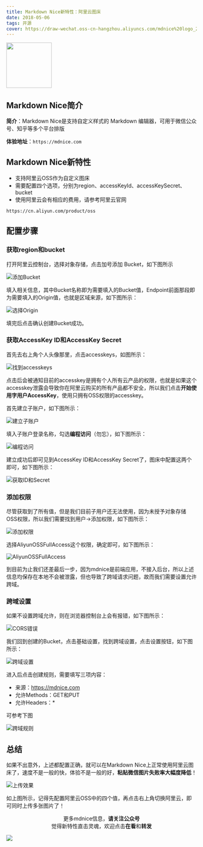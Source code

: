 ```yaml
---
title: Markdown Nice新特性：阿里云图床
date: 2018-05-06
tags: 开源
cover: https://draw-wechat.oss-cn-hangzhou.aliyuncs.com/mdnice%20logo_20190823192027.png
---
```


<img style="width: 120px" src="https://draw-wechat.oss-cn-hangzhou.aliyuncs.com/mdnice%20logo_20190823192027.png"/>

## Markdown Nice简介

**简介**：Markdown Nice是支持自定义样式的 Markdown 编辑器，可用于微信公众号、知乎等多个平台排版

**体验地址**：`https://mdnice.com`

## Markdown Nice新特性

- 支持阿里云OSS作为自定义图床
- 需要配置四个选项，分别为region、accessKeyId、accessKeySecret、bucket
- 使用阿里云会有相应的费用，请参考阿里云官网

`https://cn.aliyun.com/product/oss`

## 配置步骤

### 获取region和bucket

打开阿里云控制台，选择对象存储，点击加号添加 Bucket，如下图所示

![添加Bucket](http://draw-wechat.oss-cn-hangzhou.aliyuncs.com/0%20%E5%88%9B%E5%BB%BAoss.png)

填入相关信息，其中Bucket名称即为需要填入的Bucket值，Endpoint前面那段即为需要填入的Origin值，也就是区域来源，如下图所示：

![选择Origin](http://draw-wechat.oss-cn-hangzhou.aliyuncs.com/1%20bucket%20origin.png)

填完后点击确认创建Bucket成功。

### 获取AccessKey ID和AccessKey Secret

首先去右上角个人头像那里，点击accesskeys，如图所示：

![找到accesskeys](http://draw-wechat.oss-cn-hangzhou.aliyuncs.com/-1.png)

点击后会被通知目前的accesskey是拥有个人所有云产品的权限，也就是如果这个accesskey泄露会导致你在阿里云购买的所有产品都不安全，所以我们点击**开始使用字用户AccessKey**，使用只拥有OSS权限的accesskey。

首先建立子账户，如下图所示：

![建立子账户](http://draw-wechat.oss-cn-hangzhou.aliyuncs.com/0.png)

填入子账户登录名称，勾选**编程访问**（勿忘），如下图所示：

![编程访问](http://draw-wechat.oss-cn-hangzhou.aliyuncs.com/1_20190823131759.png)

建立成功后即可见到AccessKey ID和AccessKey Secret了，图床中配置这两个即可，如下图所示：

![获取ID和Secret](http://draw-wechat.oss-cn-hangzhou.aliyuncs.com/2_20190823132158.png)

### 添加权限

尽管获取到了所有值，但是我们目前子用户还无法使用，因为未授予对象存储OSS权限，所以我们需要找到用户->添加权限，如下图所示：

![添加权限](http://draw-wechat.oss-cn-hangzhou.aliyuncs.com/3%20%E6%B7%BB%E5%8A%A0%E6%9D%83%E9%99%90.png)

选择AliyunOSSFullAccess这个权限，确定即可，如下图所示：

![AliyunOSSFullAccess](http://draw-wechat.oss-cn-hangzhou.aliyuncs.com/4%20%E6%9D%83%E9%99%90.png)

到目前为止我们还差最后一步，因为mdnice是前端应用，不接入后台，所以上述信息均保存在本地不会被泄露，但也导致了跨域请求问题，故而我们需要设置允许跨域。

### 跨域设置

如果不设置跨域允许，则在浏览器控制台上会有报错，如下图所示：

![CORS错误](http://draw-wechat.oss-cn-hangzhou.aliyuncs.com/0%20CORS%E9%94%99%E8%AF%AF.png)

我们回到创建的Bucket，点击基础设置，找到跨域设置，点击设置按钮，如下图所示：

![跨域设置](http://draw-wechat.oss-cn-hangzhou.aliyuncs.com/1%20%E8%B7%A8%E5%9F%9F%E8%AE%BE%E7%BD%AE.png)

进入后点击创建规则，需要填写三项内容：

- 来源：https://mdnice.com
- 允许Methods：GET和PUT
- 允许Headers：*

可参考下图

![跨域规则](https://draw-wechat.oss-cn-hangzhou.aliyuncs.com/%E8%B7%A8%E5%9F%9F%E8%A7%84%E5%88%99.png)

## 总结

如果不出意外，上述都配置正确，就可以在Markdown Nice上正常使用阿里云图床了，速度不是一般的快，体验不是一般的好，**粘贴微信图片失败率大幅度降低**！

![上传效果](https://draw-wechat.oss-cn-hangzhou.aliyuncs.com/%E4%B8%8A%E4%BC%A0%E6%95%88%E6%9E%9C.png)

如上图所示，记得先配置阿里云OSS中的四个值，再点击右上角切换阿里云，即可同时上传多张图片了！

<span style="display:block;text-align:center;">更多mdnice信息，<strong>请关注公众号</strong></span>
<span style="display:block;text-align:center;">觉得新特性直击灵魂，欢迎点击<strong>在看</strong>和<strong>转发</strong></span>

![](http://draw-wechat.oss-cn-hangzhou.aliyuncs.com/%E4%BA%8C%E7%BB%B4%E7%A0%81_20190823124950.gif)